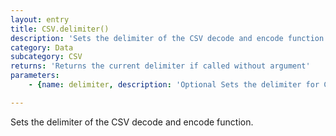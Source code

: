```yaml
---
layout: entry
title: CSV.delimiter()
description: 'Sets the delimiter of the CSV decode and encode function.'
category: Data
subcategory: CSV
returns: 'Returns the current delimiter if called without argument'
parameters:
    - {name: delimiter, description: 'Optional Sets the delimiter for CSV parsing'}

---
```

Sets the delimiter of the CSV decode and encode function.